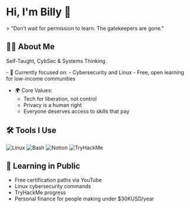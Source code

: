 <h1>Hi, I'm Billy 👋</h1>
> "Don’t wait for permission to learn. The gatekeepers are gone."



## 👨‍💻 About Me
<p>Self-Taught, CybSec & Systems Thinking.</p>
- 🔭 Currently focused on:  
  - Cybersecurity and Linux  
  - Free, open learning for low-income communities  

- 🌍 Core Values:  
  - Tech for liberation, not control  
  - Privacy is a human right  
  - Everyone deserves access to skills that pay


## 🛠️ Tools I Use

![Linux](https://img.shields.io/badge/Linux-FCC624?style=flat&logo=linux&logoColor=black)
![Bash](https://img.shields.io/badge/Bash-121011?style=flat&logo=gnubash)
![Notion](https://img.shields.io/badge/Notion-000000?style=flat&logo=notion&logoColor=white)
![TryHackMe](https://img.shields.io/badge/TryHackMe-212C42?style=flat&logo=tryhackme&logoColor=red)



## 🧪 Learning in Public

- Free certification paths via YouTube  
- Linux cybersecurity commands  
- TryHackMe progress  
- Personal finance for people making under $30KUSD/year  

